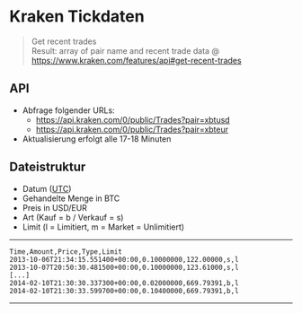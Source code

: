 # Kraken Tickdaten

> Get recent trades  
> Result: array of pair name and recent trade data
>@ https://www.kraken.com/features/api#get-recent-trades


## API

- Abfrage folgender URLs:
    - https://api.kraken.com/0/public/Trades?pair=xbtusd
    - https://api.kraken.com/0/public/Trades?pair=xbteur
- Aktualisierung erfolgt alle 17-18 Minuten

## Dateistruktur
- Datum ([UTC](https://de.wikipedia.org/wiki/Koordinierte_Weltzeit))
- Gehandelte Menge in BTC
- Preis in USD/EUR
- Art (Kauf = b / Verkauf = s)
- Limit (l = Limitiert, m = Market = Unlimitiert)

---
    Time,Amount,Price,Type,Limit
    2013-10-06T21:34:15.551400+00:00,0.10000000,122.00000,s,l
    2013-10-07T20:50:30.481500+00:00,0.10000000,123.61000,s,l
    [...]
    2014-02-10T21:30:30.337300+00:00,0.02000000,669.79391,b,l
    2014-02-10T21:30:33.599700+00:00,0.10400000,669.79391,b,l
---

